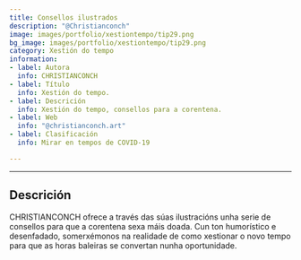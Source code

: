 ```yaml
---
title: Consellos ilustrados
description: "@Christianconch"
image: images/portfolio/xestiontempo/tip29.png
bg_image: images/portfolio/xestiontempo/tip29.png
category: Xestión do tempo
information:
- label: Autora
  info: CHRISTIANCONCH
- label: Título
  info: Xestión do tempo.
- label: Descrición
  info: Xestión do tempo, consellos para a corentena.
- label: Web
  info: "@christianconch.art"
- label: Clasificación
  info: Mirar en tempos de COVID-19

---
```

---
## Descrición

CHRISTIANCONCH ofrece a través das súas ilustracións unha serie de consellos para que a corentena sexa máis doada. Cun ton humorístico e desenfadado, somerxémonos na realidade de como xestionar o novo tempo para que as horas baleiras se convertan nunha oportunidade.